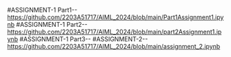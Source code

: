 #ASSIGNMENT-1 Part1--https://github.com/2203A51717/AIML_2024/blob/main/Part1Assignment1.ipynb
#ASSIGNMENT-1 Part2--https://github.com/2203A51717/AIML_2024/blob/main/part2Assignment1.ipynb
#ASSIGNMENT-1 Part3--
#ASSIGNMENT-2--https://github.com/2203A51717/AIML_2024/blob/main/assignment_2.ipynb
